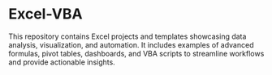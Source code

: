 # Excel-VBA

This repository contains Excel projects and templates showcasing data analysis, visualization, and automation. It includes examples of advanced formulas, pivot tables, dashboards, and VBA scripts to streamline workflows and provide actionable insights.
